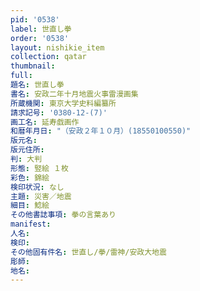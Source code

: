 ```yaml
---
pid: '0538'
label: 世直し拳
order: '0538'
layout: nishikie_item
collection: qatar
thumbnail: 
full: 
題名: 世直し拳
書名: 安政二年十月地震火事雷漫画集
所蔵機関: 東京大学史料編纂所
請求記号: '0380-12-(7)'
画工名: 延寿戯画作
和暦年月日: "（安政２年１０月）(18550100550)"
版元名: 
版元住所: 
判: 大判
形態: 竪絵 １枚
彩色: 錦絵
検印状況: なし
主題: 災害／地震
細目: 鯰絵
その他書誌事項: 拳の言葉あり
manifest: 
人名: 
検印: 
その他固有件名: 世直し/拳/雷神/安政大地震
彫師: 
地名: 
---
```

